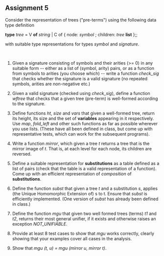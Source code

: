 ## Assignment 5


Consider the representation of trees ("pre-terms") using the following data type definition

**type** *tree* = V **of** *string* | C of { node: *symbol* ; children: *tree* **list** };;

with suitable type representations for types *symbol* and *signature*.

<br>

1. Given a signature consisting of symbols and their arities (>= 0) in any suitable form -- either as a list of (symbol, arity) pairs, or as a function from symbols to arities (you choose which) -- write a function *check_sig* that checks whether the signature is a valid signature (no repeated symbols, arities are non-negative etc.)

2. Given a valid signature (checked using *check_sig*), define a function *wftree* that checks that a given tree (pre-term) is well-formed according to the signature.

3. Define functions *ht*, *size* and *vars* that given a well-formed tree, return its height, its size and the set of **variables** appearing in it respectively.  Use *map*, *fold_left* and other such functions as far as possible wherever you use lists.  (These have all been defined in class, but come up with representative tests, which can work for the subsequent programs).

4. Write a function *mirror*, which given a tree *t* returns a tree that is the mirror image of *t*. That is, at each level for each node, its children are reversed.

5. Define a suitable representation for **substitutions** as a table defined as a list of pairs (check that the table is a valid representation of a function).  Come up with an efficient representation of *composition* of **substitutions**. 

6. Define the function *subst* that given a tree *t* and a substitution *s*, applies (the Unique Homomorphic Extension of) s to t.  Ensure that *subst* is efficiently implemented.  (One version of *subst* has already been defined in class.)

7. Define the function *mgu* that given two well formed trees (terms) *t1* and *t2*, returns their most general unifier, if it exists and otherwise raises an exception *NOT_UNIFIABLE*.

8. Provide at least 8 test cases to show that *mgu* works correctly, clearly showing that your examples cover all cases in the analysis.

9. Show that *mgu (t, u) = mgu (mirror u, mirror t)*.


